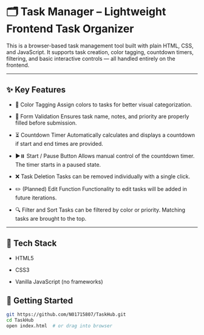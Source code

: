 # 🗂️ Task Manager – Lightweight Frontend Task Organizer

This is a browser-based task management tool built with plain HTML, CSS, and JavaScript. It supports task creation, color tagging, countdown timers, filtering, and basic interactive controls — all handled entirely on the frontend.

---

## ✨ Key Features
- 🎨 Color Tagging
Assign colors to tasks for better visual categorization.

- 📝 Form Validation
Ensures task name, notes, and priority are properly filled before submission.

- ⏳ Countdown Timer
Automatically calculates and displays a countdown if start and end times are provided.

- ▶️⏸️ Start / Pause Button
Allows manual control of the countdown timer. The timer starts in a paused state.

- ❌ Task Deletion
Tasks can be removed individually with a single click.

- ✏️ (Planned) Edit Function
Functionality to edit tasks will be added in future iterations.

- 🔍 Filter and Sort
Tasks can be filtered by color or priority. Matching tasks are brought to the top.

---

## 🧰 Tech Stack
- HTML5

- CSS3

- Vanilla JavaScript (no frameworks)

## 🚀 Getting Started

```bash
git https://github.com/N01715807/TaskHub.git
cd TaskHub
open index.html  # or drag into browser
